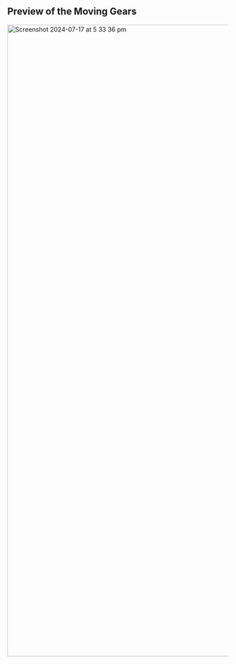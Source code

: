 ## Preview of the Moving Gears 
<img width="1440" alt="Screenshot 2024-07-17 at 5 33 36 pm" src="https://github.com/user-attachments/assets/b4440c85-d9cc-4f42-ad52-45279bbbb371">
